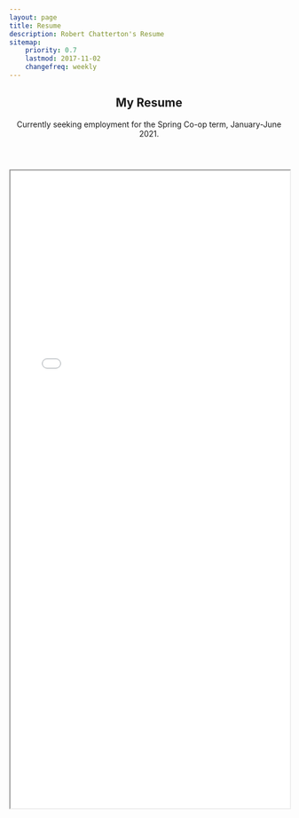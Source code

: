 ```yaml
---
layout: page
title: Resume
description: Robert Chatterton's Resume
sitemap:
    priority: 0.7
    lastmod: 2017-11-02
    changefreq: weekly
---
```

<header class="major">
  <h2>My Resume</h2>
  <p>
    Currently seeking employment for the Spring Co-op term, January-June 2021.
  </p>
</header>


<iframe src="{{ site.resume_path }}" frameborder="2" width="100%" height="1150px"></iframe>
